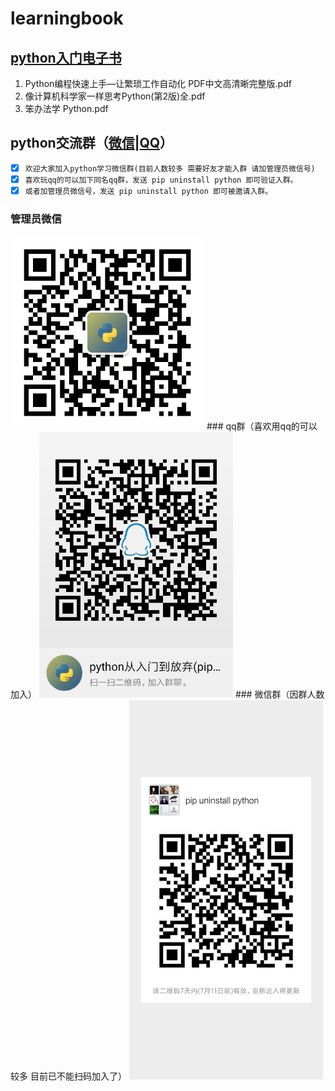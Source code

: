 # learningbook
## [python入门电子书](python)
1. Python编程快速上手—让繁琐工作自动化 PDF中文高清晰完整版.pdf
2. 像计算机科学家一样思考Python(第2版)全.pdf
3. 笨办法学 Python.pdf
## python交流群（[微信](admin.jpg)|[QQ](qrcode_1562374550173.jpg)）
- [x] ```欢迎大家加入python学习微信群(目前人数较多 需要好友才能入群 请加管理员微信号)```
- [x] ```喜欢玩qq的可以加下同名qq群，发送 pip uninstall python 即可验证入群。```
- [x] ```或者加管理员微信号，发送 pip uninstall python 即可被邀请入群。```

### 管理员微信
<img width = "310" src="/admin.jpg" alt="管理员微信号"/>
### qq群（喜欢用qq的可以加入）
<img width = "310" src="/qrcode_1562374550173.jpg" alt="python从入门到放弃 qq qun"/>
### 微信群（因群人数较多 目前已不能扫码加入了）
<img width = "310" src="/weixinqun.png" alt="python从入门到放弃 weinxin"/>
